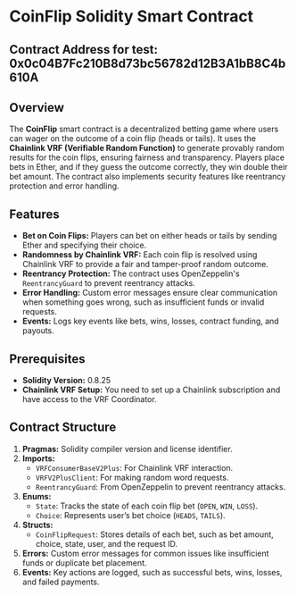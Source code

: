 # CoinFlip Solidity Smart Contract

## Contract Address for test: 0x0c04B7Fc210B8d73bc56782d12B3A1bB8C4b610A

## Overview

The **CoinFlip** smart contract is a decentralized betting game where users can wager on the outcome of a coin flip (heads or tails). It uses the **Chainlink VRF (Verifiable Random Function)** to generate provably random results for the coin flips, ensuring fairness and transparency. Players place bets in Ether, and if they guess the outcome correctly, they win double their bet amount. The contract also implements security features like reentrancy protection and error handling.

## Features

- **Bet on Coin Flips:** Players can bet on either heads or tails by sending Ether and specifying their choice.
- **Randomness by Chainlink VRF:** Each coin flip is resolved using Chainlink VRF to provide a fair and tamper-proof random outcome.
- **Reentrancy Protection:** The contract uses OpenZeppelin's `ReentrancyGuard` to prevent reentrancy attacks.
- **Error Handling:** Custom error messages ensure clear communication when something goes wrong, such as insufficient funds or invalid requests.
- **Events:** Logs key events like bets, wins, losses, contract funding, and payouts.

## Prerequisites

- **Solidity Version:** 0.8.25
- **Chainlink VRF Setup:** You need to set up a Chainlink subscription and have access to the VRF Coordinator.

## Contract Structure

1. **Pragmas:** Solidity compiler version and license identifier.
2. **Imports:**
   - `VRFConsumerBaseV2Plus`: For Chainlink VRF interaction.
   - `VRFV2PlusClient`: For making random word requests.
   - `ReentrancyGuard`: From OpenZeppelin to prevent reentrancy attacks.
3. **Enums:**
   - `State`: Tracks the state of each coin flip bet (`OPEN`, `WIN`, `LOSS`).
   - `Choice`: Represents user’s bet choice (`HEADS`, `TAILS`).
4. **Structs:**
   - `CoinFlipRequest`: Stores details of each bet, such as bet amount, choice, state, user, and the request ID.
5. **Errors:** Custom error messages for common issues like insufficient funds or duplicate bet placement.
6. **Events:** Key actions are logged, such as successful bets, wins, losses, and failed payments.
